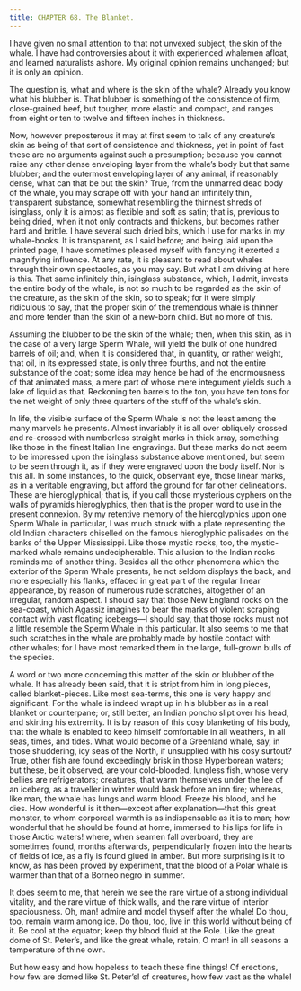 ```yaml
---
title: CHAPTER 68. The Blanket.
---
```


I have given no small attention to that not unvexed subject, the skin of the whale. I have had controversies about it with experienced whalemen afloat, and learned naturalists ashore. My original opinion remains unchanged; but it is only an opinion.

The question is, what and where is the skin of the whale? Already you know what his blubber is. That blubber is something of the consistence of firm, close-grained beef, but tougher, more elastic and compact, and ranges from eight or ten to twelve and fifteen inches in thickness.

Now, however preposterous it may at first seem to talk of any creature’s skin as being of that sort of consistence and thickness, yet in point of fact these are no arguments against such a presumption; because you cannot raise any other dense enveloping layer from the whale’s body but that same blubber; and the outermost enveloping layer of any animal, if reasonably dense, what can that be but the skin? True, from the unmarred dead body of the whale, you may scrape off with your hand an infinitely thin, transparent substance, somewhat resembling the thinnest shreds of isinglass, only it is almost as flexible and soft as satin; that is, previous to being dried, when it not only contracts and thickens, but becomes rather hard and brittle. I have several such dried bits, which I use for marks in my whale-books. It is transparent, as I said before; and being laid upon the printed page, I have sometimes pleased myself with fancying it exerted a magnifying influence. At any rate, it is pleasant to read about whales through their own spectacles, as you may say. But what I am driving at here is this. That same infinitely thin, isinglass substance, which, I admit, invests the entire body of the whale, is not so much to be regarded as the skin of the creature, as the skin of the skin, so to speak; for it were simply ridiculous to say, that the proper skin of the tremendous whale is thinner and more tender than the skin of a new-born child. But no more of this.

Assuming the blubber to be the skin of the whale; then, when this skin, as in the case of a very large Sperm Whale, will yield the bulk of one hundred barrels of oil; and, when it is considered that, in quantity, or rather weight, that oil, in its expressed state, is only three fourths, and not the entire substance of the coat; some idea may hence be had of the enormousness of that animated mass, a mere part of whose mere integument yields such a lake of liquid as that. Reckoning ten barrels to the ton, you have ten tons for the net weight of only three quarters of the stuff of the whale’s skin.

In life, the visible surface of the Sperm Whale is not the least among the many marvels he presents. Almost invariably it is all over obliquely crossed and re-crossed with numberless straight marks in thick array, something like those in the finest Italian line engravings. But these marks do not seem to be impressed upon the isinglass substance above mentioned, but seem to be seen through it, as if they were engraved upon the body itself. Nor is this all. In some instances, to the quick, observant eye, those linear marks, as in a veritable engraving, but afford the ground for far other delineations. These are hieroglyphical; that is, if you call those mysterious cyphers on the walls of pyramids hieroglyphics, then that is the proper word to use in the present connexion. By my retentive memory of the hieroglyphics upon one Sperm Whale in particular, I was much struck with a plate representing the old Indian characters chiselled on the famous hieroglyphic palisades on the banks of the Upper Mississippi. Like those mystic rocks, too, the mystic-marked whale remains undecipherable. This allusion to the Indian rocks reminds me of another thing. Besides all the other phenomena which the exterior of the Sperm Whale presents, he not seldom displays the back, and more especially his flanks, effaced in great part of the regular linear appearance, by reason of numerous rude scratches, altogether of an irregular, random aspect. I should say that those New England rocks on the sea-coast, which Agassiz imagines to bear the marks of violent scraping contact with vast floating icebergs—I should say, that those rocks must not a little resemble the Sperm Whale in this particular. It also seems to me that such scratches in the whale are probably made by hostile contact with other whales; for I have most remarked them in the large, full-grown bulls of the species.

A word or two more concerning this matter of the skin or blubber of the whale. It has already been said, that it is stript from him in long pieces, called blanket-pieces. Like most sea-terms, this one is very happy and significant. For the whale is indeed wrapt up in his blubber as in a real blanket or counterpane; or, still better, an Indian poncho slipt over his head, and skirting his extremity. It is by reason of this cosy blanketing of his body, that the whale is enabled to keep himself comfortable in all weathers, in all seas, times, and tides. What would become of a Greenland whale, say, in those shuddering, icy seas of the North, if unsupplied with his cosy surtout? True, other fish are found exceedingly brisk in those Hyperborean waters; but these, be it observed, are your cold-blooded, lungless fish, whose very bellies are refrigerators; creatures, that warm themselves under the lee of an iceberg, as a traveller in winter would bask before an inn fire; whereas, like man, the whale has lungs and warm blood. Freeze his blood, and he dies. How wonderful is it then—except after explanation—that this great monster, to whom corporeal warmth is as indispensable as it is to man; how wonderful that he should be found at home, immersed to his lips for life in those Arctic waters! where, when seamen fall overboard, they are sometimes found, months afterwards, perpendicularly frozen into the hearts of fields of ice, as a fly is found glued in amber. But more surprising is it to know, as has been proved by experiment, that the blood of a Polar whale is warmer than that of a Borneo negro in summer.

It does seem to me, that herein we see the rare virtue of a strong individual vitality, and the rare virtue of thick walls, and the rare virtue of interior spaciousness. Oh, man! admire and model thyself after the whale! Do thou, too, remain warm among ice. Do thou, too, live in this world without being of it. Be cool at the equator; keep thy blood fluid at the Pole. Like the great dome of St. Peter’s, and like the great whale, retain, O man! in all seasons a temperature of thine own.

But how easy and how hopeless to teach these fine things! Of erections, how few are domed like St. Peter’s! of creatures, how few vast as the whale!